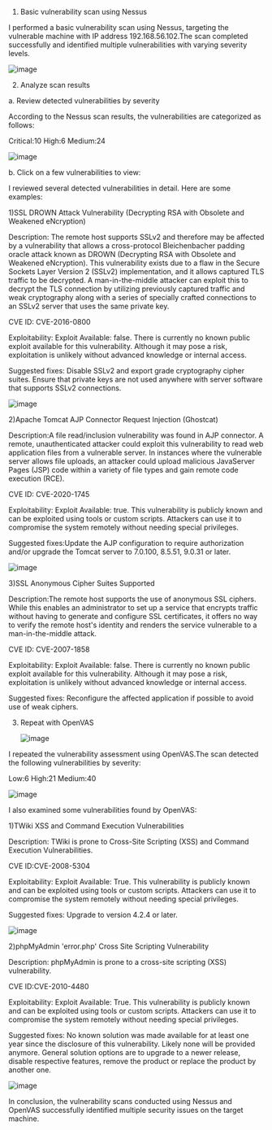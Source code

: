 1. Basic vulnerability scan using Nessus
   
I performed a basic vulnerability scan using Nessus, targeting the vulnerable machine with IP address 192.168.56.102.The scan completed successfully and identified multiple vulnerabilities with varying severity levels.

![image](https://github.com/user-attachments/assets/61e44df5-e87d-4700-ad0a-0cce48852d2f)

2. Analyze scan results
   
a. Review detected vulnerabilities by severity

According to the Nessus scan results, the vulnerabilities are categorized as follows:

Critical:10    High:6    Medium:24

![image](https://github.com/user-attachments/assets/88ea432c-b7fd-4057-99c7-aa53a13389a3)

b. Click on a few vulnerabilities to view:

I reviewed several detected vulnerabilities in detail. Here are some examples:

1)SSL DROWN Attack Vulnerability (Decrypting RSA with Obsolete and Weakened eNcryption)

Description: The remote host supports SSLv2 and therefore may be affected by a vulnerability that allows a cross-protocol Bleichenbacher padding oracle attack known as DROWN (Decrypting RSA with Obsolete and Weakened eNcryption). This vulnerability exists due to a flaw in the Secure Sockets Layer Version 2 (SSLv2) implementation, and it allows captured TLS traffic to be decrypted. A man-in-the-middle attacker can exploit this to decrypt the TLS connection by utilizing previously captured traffic and weak cryptography along with a series of specially crafted connections to an SSLv2 server that uses the same private key.

CVE ID: CVE-2016-0800

Exploitability: Exploit Available: false. There is currently no known public exploit available for this vulnerability. Although it may pose a risk, exploitation is unlikely without advanced knowledge or internal access.

Suggested fixes: Disable SSLv2 and export grade cryptography cipher suites. Ensure that private keys are not used anywhere with server software that supports SSLv2 connections.

![image](https://github.com/user-attachments/assets/17f7deab-6fb6-4b2d-af59-5ee335c5cc00)

2)Apache Tomcat AJP Connector Request Injection (Ghostcat)

Description:A file read/inclusion vulnerability was found in AJP connector. A remote, unauthenticated attacker could exploit this vulnerability to read web application files from a vulnerable server. In instances where the vulnerable server allows file uploads, an attacker could upload malicious JavaServer Pages (JSP) code within a variety of file types and gain remote code execution (RCE).

CVE ID: CVE-2020-1745

Exploitability: Exploit Available: true. This vulnerability is publicly known and can be exploited using tools or custom scripts. Attackers can use it to compromise the system remotely without needing special privileges.

Suggested fixes:Update the AJP configuration to require authorization and/or upgrade the Tomcat server to 7.0.100, 8.5.51, 9.0.31 or later.

![image](https://github.com/user-attachments/assets/47382078-340f-469f-9d22-02b68b562954)

3)SSL Anonymous Cipher Suites Supported

Description:The remote host supports the use of anonymous SSL ciphers. While this enables an administrator to set up a service that encrypts traffic without having to generate and configure SSL certificates, it offers no way to verify the remote host's identity and renders the service vulnerable to a man-in-the-middle attack.

CVE ID: CVE-2007-1858

Exploitability: Exploit Available: false. There is currently no known public exploit available for this vulnerability. Although it may pose a risk, exploitation is unlikely without advanced knowledge or internal access.

Suggested fixes: Reconfigure the affected application if possible to avoid use of weak ciphers.

3. Repeat with OpenVAS

   ![image](https://github.com/user-attachments/assets/29767ead-5c46-4dc8-b9fb-2cd091a7c7c6)


I repeated the vulnerability assessment using OpenVAS.The scan detected the following vulnerabilities by severity:

Low:6    High:21    Medium:40

![image](https://github.com/user-attachments/assets/778bcd9a-5968-4682-8dd7-05addded051e)


I also examined some vulnerabilities found by OpenVAS:

1)TWiki XSS and Command Execution Vulnerabilities

Description: TWiki is prone to Cross-Site Scripting (XSS) and Command Execution Vulnerabilities.

CVE ID:CVE-2008-5304

Exploitability: Exploit Available: True. This vulnerability is publicly known and can be exploited using tools or custom scripts. Attackers can use it to compromise the system remotely without needing special privileges.

Suggested fixes: Upgrade to version 4.2.4 or later.

![image](https://github.com/user-attachments/assets/4d6d1947-f815-48d3-8d72-474c1059c66c)

2)phpMyAdmin 'error.php' Cross Site Scripting Vulnerability

Description: phpMyAdmin is prone to a cross-site scripting (XSS) vulnerability.

CVE ID:CVE-2010-4480

Exploitability: Exploit Available: True. This vulnerability is publicly known and can be exploited using tools or custom scripts. Attackers can use it to compromise the system remotely without needing special privileges.

Suggested fixes: No known solution was made available for at least one year since the disclosure of this vulnerability. Likely none will be provided anymore. General solution options are to upgrade to a newer 
release, disable respective features, remove the product or replace the product by another one.

![image](https://github.com/user-attachments/assets/a66e024f-6f2c-4c2d-a571-0bd8335d670f)

In conclusion, the vulnerability scans conducted using Nessus and OpenVAS successfully identified multiple security issues on the target machine.
